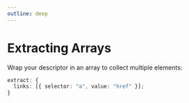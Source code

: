 ```yaml
---
outline: deep
---
```


# Extracting Arrays

Wrap your descriptor in an array to collect multiple elements:

```ts
extract: {
  links: [{ selector: "a", value: "href" }];
}
```
